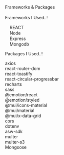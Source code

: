 Frameworks & Packages<br/><br/>
Frameworks I Used..!<br/>

<img src='https://cdn.iconscout.com/icon/free/png-256/react-1-282599.png' width='15px' height='15px'/>REACT<br/>
<img src='https://ih1.redbubble.net/image.1637717834.1604/poster,504x498,f8f8f8-pad,600x600,f8f8f8.u1.jpg' width='15px' height='15px'/>Node<br/>
<img src='https://w7.pngwing.com/pngs/925/447/png-transparent-express-js-node-js-javascript-mongodb-node-js-text-trademark-logo.png' width='15px' height='15px'/>Express<br/>
<img src='https://encrypted-tbn0.gstatic.com/images?q=tbn:ANd9GcSTTzPAw-55ssm1Im594xYZ9eRQu2JylrkYLg&usqp=CAU' width='15px' height='15px'/>Mongodb<br/>

Packages I Used..!<br/>

axios<br/>
react-router-dom<br/>
react-toastify<br/>
react-circular-progressbar<br/>
recharts<br/>
sass<br/>
@emotion/react<br/>
@emotion/styled<br/>
@mui/icons-material<br/>
@mui/material<br/>
@mui/x-data-grid<br/>
cors<br/>
dotenv<br/>
asw-sdk<br/>
multer<br/>
multer-s3<br/>
Mongoose<br/>
